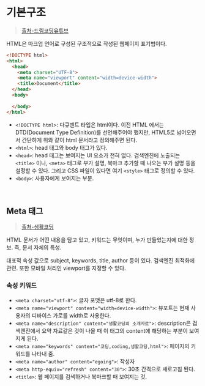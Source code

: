 # 기본구조

> [출처-드림코딩유튜브](https://www.youtube.com/watch?v=i0FN-OwJ7QI)

HTML은 마크업 언어로 구성된 구조적으로 작성된 웹페이지 표기법이다.

```html
<!DOCTYPE html>
<html>
  <head>
    <meta charset="UTF-8">
    <meta name="viewport" content="width=device-width">
    <title>Document</title>
  </head>
  <body>
   
  </body>
</html>
```

- `<!DOCTYPE html>`: 다큐멘트 타입은 html이다. 이전 HTML 에서는 DTD(Document Type Definition)를 선언해주어야 했지만, HTML5로 넘어오면서 간단하게 위와 같이 html 문서라고 정의해주면 된다.
- `<html>`: head 태그와 body 태그가 있다.
- `<head>`: head 태그는 보여지는 UI 요소가 전혀 없다. 검색엔진에 노출되는 `<title>` 이나, `<meta>` 태그로 부가 설명, 북마크 추가할 때 나오는 부가 설명 등을 설정할 수 있다. 그리고 CSS 파일이 있다면 여기 `<style>` 태그로 정의할 수 있다.
- `<body>`: 사용자에게 보여지는 부분.

<br/>

## Meta 태그

> [출처-생활코딩](https://opentutorials.org/course/2039/10948)

HTML 문서가 어떤 내용을 담고 있고, 키워드는 무엇이며, 누가 만들었는지에 대한 정보. 즉, 문서 자체의 특성.

대표적 속성 값으로 subject, keywords, title, author 등이 있다. 검색엔진 최적화에 관련. 또한 모바일 처리인 viewport를 지정할 수 있다.

### 속성 키워드

- `<meta charset="utf-8">`: 글자 포맷은 utf-8로 한다.
- `<meta name="viewport" content="width=device-width">`: 뷰포트는 현재 사용자의 디바이스 가로를 width로 사용한다.
- `<meta name="description" content="생활코딩의 소개자료">`: description은 검색엔진에서 요약 자료같은 것이 나올 때 이 태그의 content에 해당하는 부분이 보여지게 된다.
- `<meta name="keywords" content="코딩,coding,생활코딩,html">`: 페이지의 키워드를 나타내 줌.
- `<meta name="author" content="egoing">`: 작성자
- `<meta http-equiv="refresh" content="30">`: 30초 간격으로 새로고침 된다.
- `<title>`: 웹 페이지를 검색하거나 북마크할 때 보여지는 것.
